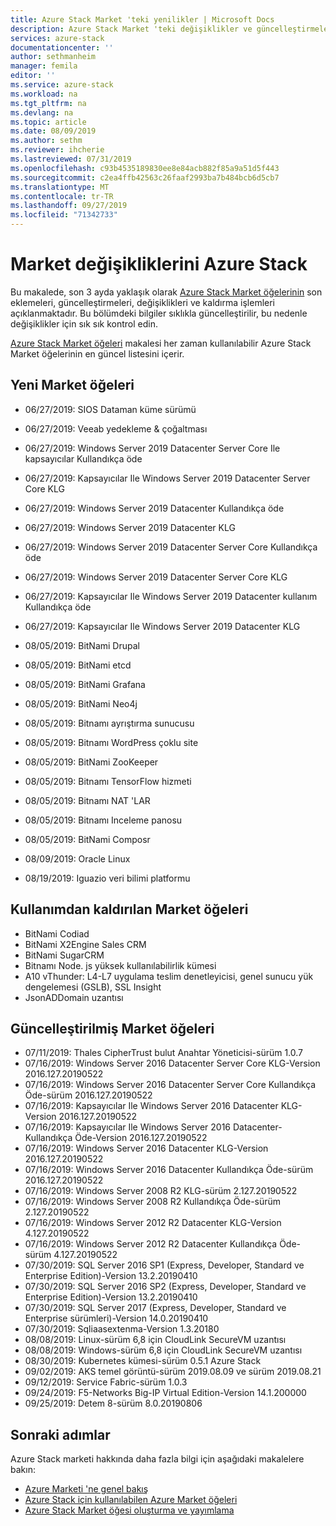 ```yaml
---
title: Azure Stack Market 'teki yenilikler | Microsoft Docs
description: Azure Stack Market 'teki değişiklikler ve güncelleştirmeler.
services: azure-stack
documentationcenter: ''
author: sethmanheim
manager: femila
editor: ''
ms.service: azure-stack
ms.workload: na
ms.tgt_pltfrm: na
ms.devlang: na
ms.topic: article
ms.date: 08/09/2019
ms.author: sethm
ms.reviewer: ihcherie
ms.lastreviewed: 07/31/2019
ms.openlocfilehash: c93b4535189830ee8e84acb882f85a9a51d5f443
ms.sourcegitcommit: c2ea4ffb42563c26faaf2993ba7b484bcb6d5cb7
ms.translationtype: MT
ms.contentlocale: tr-TR
ms.lasthandoff: 09/27/2019
ms.locfileid: "71342733"
---
```

# <a name="azure-stack-marketplace-changes"></a>Market değişikliklerini Azure Stack

Bu makalede, son 3 ayda yaklaşık olarak [Azure Stack Market öğelerinin](azure-stack-marketplace-azure-items.md) son eklemeleri, güncelleştirmeleri, değişiklikleri ve kaldırma işlemleri açıklanmaktadır. Bu bölümdeki bilgiler sıklıkla güncelleştirilir, bu nedenle değişiklikler için sık sık kontrol edin.

[Azure Stack Market öğeleri](azure-stack-marketplace-azure-items.md) makalesi her zaman kullanılabilir Azure Stack Market öğelerinin en güncel listesini içerir.

## <a name="new-marketplace-items"></a>Yeni Market öğeleri

- 06/27/2019:   SIOS Dataman küme sürümü

- 06/27/2019:   Veeab yedekleme & çoğaltması

- 06/27/2019: Windows Server 2019 Datacenter Server Core Ile kapsayıcılar Kullandıkça öde

- 06/27/2019: Kapsayıcılar Ile Windows Server 2019 Datacenter Server Core KLG

- 06/27/2019:   Windows Server 2019 Datacenter Kullandıkça öde

- 06/27/2019:   Windows Server 2019 Datacenter KLG

- 06/27/2019: Windows Server 2019 Datacenter Server Core Kullandıkça öde

- 06/27/2019: Windows Server 2019 Datacenter Server Core KLG

- 06/27/2019:   Kapsayıcılar Ile Windows Server 2019 Datacenter kullanım Kullandıkça öde

- 06/27/2019:   Kapsayıcılar Ile Windows Server 2019 Datacenter KLG

- 08/05/2019: BitNami Drupal

- 08/05/2019: BitNami etcd

- 08/05/2019: BitNami Grafana

- 08/05/2019: BitNami Neo4j

- 08/05/2019: Bitnamı ayrıştırma sunucusu

- 08/05/2019: Bitnamı WordPress çoklu site

- 08/05/2019: BitNami ZooKeeper

- 08/05/2019: Bitnamı TensorFlow hizmeti

- 08/05/2019: Bitnamı NAT 'LAR

- 08/05/2019: Bitnamı Inceleme panosu

- 08/05/2019: BitNami Composr

- 08/09/2019: Oracle Linux

- 08/19/2019: Iguazio veri bilimi platformu


## <a name="deprecated-marketplace-items"></a>Kullanımdan kaldırılan Market öğeleri

- BitNami Codiad
- BitNami X2Engine Sales CRM
- BitNami SugarCRM
- Bitnamı Node. js yüksek kullanılabilirlik kümesi
- A10 vThunder: L4-L7 uygulama teslim denetleyicisi, genel sunucu yük dengelemesi (GSLB), SSL Insight
- JsonADDomain uzantısı

## <a name="updated-marketplace-items"></a>Güncelleştirilmiş Market öğeleri

- 07/11/2019:   Thales CipherTrust bulut Anahtar Yöneticisi-sürüm 1.0.7
- 07/16/2019:   Windows Server 2016 Datacenter Server Core KLG-Version 2016.127.20190522
- 07/16/2019:   Windows Server 2016 Datacenter Server Core Kullandıkça Öde-sürüm 2016.127.20190522
- 07/16/2019:   Kapsayıcılar Ile Windows Server 2016 Datacenter KLG-Version 2016.127.20190522
- 07/16/2019:   Kapsayıcılar Ile Windows Server 2016 Datacenter-Kullandıkça Öde-Version 2016.127.20190522
- 07/16/2019:   Windows Server 2016 Datacenter KLG-Version 2016.127.20190522
- 07/16/2019:   Windows Server 2016 Datacenter Kullandıkça Öde-sürüm 2016.127.20190522
- 07/16/2019:   Windows Server 2008 R2 KLG-sürüm 2.127.20190522
- 07/16/2019:   Windows Server 2008 R2 Kullandıkça Öde-sürüm 2.127.20190522
- 07/16/2019:   Windows Server 2012 R2 Datacenter KLG-Version 4.127.20190522
- 07/16/2019:   Windows Server 2012 R2 Datacenter Kullandıkça Öde-sürüm 4.127.20190522
- 07/30/2019: SQL Server 2016 SP1 (Express, Developer, Standard ve Enterprise Edition)-Version 13.2.20190410
- 07/30/2019: SQL Server 2016 SP2 (Express, Developer, Standard ve Enterprise Edition)-Version 13.2.20190410
- 07/30/2019: SQL Server 2017 (Express, Developer, Standard ve Enterprise sürümleri)-Version 14.0.20190410
- 07/30/2019: Sqliaasextenma-Version 1.3.20180
- 08/08/2019: Linux-sürüm 6,8 için CloudLink SecureVM uzantısı
- 08/08/2019: Windows-sürüm 6,8 için CloudLink SecureVM uzantısı
- 08/30/2019: Kubernetes kümesi-sürüm 0.5.1 Azure Stack
- 09/02/2019: AKS temel görüntü-sürüm 2019.08.09 ve sürüm 2019.08.21
- 09/12/2019: Service Fabric-sürüm 1.0.3
- 09/24/2019: F5-Networks Big-IP Virtual Edition-Version 14.1.200000
- 09/25/2019: Detem 8-sürüm 8.0.20190806


## <a name="next-steps"></a>Sonraki adımlar

Azure Stack marketi hakkında daha fazla bilgi için aşağıdaki makalelere bakın:

- [Azure Marketi 'ne genel bakış](azure-stack-marketplace.md)
- [Azure Stack için kullanılabilen Azure Market öğeleri](azure-stack-marketplace-azure-items.md)
- [Azure Stack Market öğesi oluşturma ve yayımlama](azure-stack-create-and-publish-marketplace-item.md)
